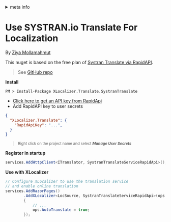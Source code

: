 <!-- meta tags details, will be assigned to meta tags inside header by js -->
<div id="meta-info">
<details><summary>meta info</summary>

> * Title: <i id="md-title">Use SYSTRAN.io Translation For Localization</i>
> * Keywords: <i id="md-keywords">localization, asp.net-core, translate, online, systran.io, service</i>
> * Description: <i id="md-description">Learn how to use systran.io translation service for localization of Asp.Net Core web apps with XLocalizer.Translate.</i>
> * Author: <i id="md-author">Ziya Mollamahmut</i>
> * Date: <i id="md-date">08-Aug-2020</i>
> * Image: <i id="md-image">https://github.com/LazZiya/Docs/raw/master/XLocalizer/v1.0/images/xlocalizer-logo.png</i>
> * Image-alt: <i id="md-image-alt">XLocalizer Logo</i>
> * Version: <i id="md-version">v1.0</i>

</details>
</div>

# Use SYSTRAN.io Translate For Localization

By [Ziya Mollamahmut](https://github.com/LazZiya)

This nuget is based on the free plan of [Systran Translate via RapidAPI][2].

> See [GitHub repo](https://github.com/LazZiya/XLocalizer.Translate.SystranTranslate)

**Install**
````
PM > Install-Package XLocalizer.Translate.SystranTranslate
````

- [Click here to get an API key from RapidApi][1]
- Add RapidAPI key to user secrets

````json
{
  "XLocalizer.Translate": {
    "RapidApiKey": "...",
  }
}
````
> <small>Right click on the project name and select **_Manage User Secrets_**</small>

**Register in startup**
````csharp
services.AddHttpClient<ITranslator, SystranTranslateServiceRapidApi>();
````

**Use with XLocalizer**
````csharp
// Configure XLocalizer to use the translation service 
// and enable online translation
services.AddRazorPages()
        .AddXLocalizer<LocSource, SystranTranslateServiceRapidApi>(ops =>
        {
            // ...
            ops.AutoTranslate = true;
        });
````



[1]:https://rapidapi.com/developer/apps
[2]:https://rapidapi.com/systran/api/systran-io-translation-and-nlp